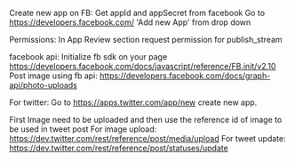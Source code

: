 
Create new app on FB:
    Get appId and appSecret from facebook
    Go to https://developers.facebook.com/ 'Add new App' from drop down

Permissions:
    In App Review section request permission for publish_stream

facebook api:
    Initialize fb sdk on your page
        https://developers.facebook.com/docs/javascript/reference/FB.init/v2.10
    Post image using fb api:
        https://developers.facebook.com/docs/graph-api/photo-uploads




For twitter:
    Go to https://apps.twitter.com/app/new create new app.

First Image need to be uploaded and then use the reference id of image to be used in tweet post
For image upload: https://dev.twitter.com/rest/reference/post/media/upload
For tweet update: https://dev.twitter.com/rest/reference/post/statuses/update